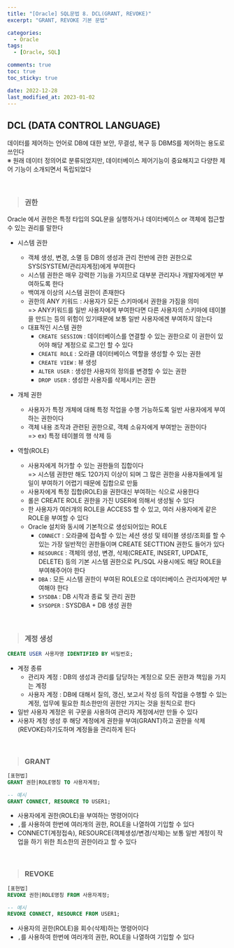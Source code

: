 ```yaml
---
title: "[Oracle] SQL문법 8. DCL(GRANT, REVOKE)"
excerpt: "GRANT, REVOKE 기본 문법"

categories:
  - Oracle
tags:
  - [Oracle, SQL]

comments: true
toc: true
toc_sticky: true

date: 2022-12-28
last_modified_at: 2023-01-02
---
```


## DCL (DATA CONTROL LANGUAGE)

데이터를 제어하는 언어로 DB에 대한 보안, 무결성, 복구 등 DBMS를 제어하는 용도로 쓰인다  
※ 원래 데이터 정의어로 분류되었지만, 데이터베이스 제어기능이 중요해지고 다양한 제어 기능이 소개되면서 독립되었다

<br>

> ### 권한

Oracle 에서 권한은 특정 타입의 SQL문을 실행하거나 데이터베이스 or 객체에 접근할 수 있는 권리를 말한다

- 시스템 권한

  - 객체 생성, 변경, 소멸 등 DB의 생성과 관리 전반에 관한 권한으로 SYS(SYSTEM/관리자계정)에게 부여한다
  - 시스템 권한은 매우 강력한 기능을 가지므로 대부분 관리자나 개발자에게만 부여하도록 한다
  - 백여개 이상의 시스템 권한이 존재한다
  - 권한의 ANY 키워드 : 사용자가 모든 스키마에서 권한을 가짐을 의미  
    => ANY키워드를 일반 사용자에게 부여한다면 다른 사용자의 스키마에 테이블을 만드는 등의 위험이 있기때문에 보통 일반 사용자에겐 부여하지 않는다
  - 대표적인 시스템 권한
    - `CREATE SESSION` : 데이터베이스를 연결할 수 있는 권한으로 이 권한이 있어야 해당 계정으로 로그인 할 수 있다
    - `CREATE ROLE` : 오라클 데이터베이스 역할을 생성할 수 있는 권한
    - `CREATE VIEW` : 뷰 생성
    - `ALTER USER` : 생성한 사용자의 정의를 변경할 수 있는 권한
    - `DROP USER` : 생성한 사용자를 삭제시키는 권한

- 개체 권한

  - 사용자가 특정 개체에 대해 특정 작업을 수행 가능하도록 일반 사용자에게 부여하는 권한이다
  - 객체 내용 조작과 관련된 권한으로, 객체 소유자에게 부여받는 권한이다  
    => ex) 특정 테이블의 행 삭제 등

- 역할(ROLE)

  - 사용자에게 허가할 수 있는 권한들의 집합이다  
    => 시스템 권한만 해도 120가지 이상이 되며 그 많은 권한을 사용자들에게 일일이 부여하기 어렵기 때문에 집합으로 만듦
  - 사용자에게 특정 집합(ROLE)을 권한대신 부여하는 식으로 사용한다
  - 롤은 CREATE ROLE 권한을 가진 USER에 의해서 생성될 수 있다
  - 한 사용자가 여러개의 ROLE을 ACCESS 할 수 있고, 여러 사용자에게 같은 ROLE을 부여할 수 있다
  - Oracle 설치와 동시에 기본적으로 생성되어있는 ROLE
    - `CONNECT` : 오라클에 접속할 수 있는 세션 생성 및 테이블 생성/조회를 할 수 있는 가장 일반적인 권한들이며 CREATE SECTTION 권한도 들어가 있다
    - `RESOURCE` : 객체의 생성, 변경, 삭제(CREATE, INSERT, UPDATE, DELETE) 등의 기본 시스템 권한으로 PL/SQL 사용시에도 해당 ROLE을 부여해주어야 한다
    - `DBA` : 모든 시스템 권한이 부여된 ROLE으로 데이터베이스 관리자에게만 부여해야 한다
    - `SYSDBA` : DB 시작과 종료 및 관리 권한
    - `SYSOPER` : SYSDBA + DB 생성 권한

<br>

> ### 계정 생성

```sql
CREATE USER 사용자명 IDENTIFIED BY 비밀번호;
```

- 계정 종류
  - 관리자 계정 : DB의 생성과 관리를 담당하는 계정으로 모든 권한과 책임을 가지는 계정
  - 사용자 계정 : DB에 대해서 질의, 갱신, 보고서 작성 등의 작업을 수행할 수 있는 계정, 업무에 필요한 최소한만의 권한만 가지는 것을 원칙으로 한다
- 일반 사용자 계정은 위 구문을 사용하여 관리자 계정에서만 만들 수 있다
- 사용자 계정 생성 후 해당 계정에게 권한을 부여(GRANT)하고 권한을 삭제(REVOKE)하기도하며 계정들을 관리하게 된다

<br>

> ### GRANT

```sql
[표현법]
GRANT 권한|ROLE명칭 TO 사용자계정;

-- 예시
GRANT CONNECT, RESOURCE TO USER1;
```

- 사용자에게 권한(ROLE)을 부여하는 명령어이다
- `,`를 사용하여 한번에 여러개의 권한, ROLE을 나열하여 기입할 수 있다
- CONNECT(계정접속), RESOURCE(객체생성/변경/삭제)는 보통 일반 계정이 작업을 하기 위한 최소한의 권한이라고 할 수 있다

<br>

> ### REVOKE

```sql
[표현법]
REVOKE 권한|ROLE명칭 FROM 사용자계정;

-- 예시
REVOKE CONNECT, RESOURCE FROM USER1;
```

- 사용자의 권한(ROLE)을 회수(삭제)하는 명령어이다
- `,`를 사용하여 한번에 여러개의 권한, ROLE을 나열하여 기입할 수 있다
